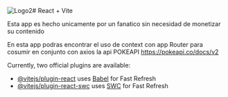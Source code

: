 ![Logo2](https://github.com/DaniBD97/Pokedex/assets/146767599/22c98045-bfe0-46e6-963e-d8508101b66c)# React + Vite

Esta app es hecho unicamente por un fanatico sin necesidad de monetizar su contenido

En esta app podras encontrar el uso de context con app Router para cosumir en conjunto con axios la api POKEAPI
https://pokeapi.co/docs/v2

Currently, two official plugins are available:



- [@vitejs/plugin-react](https://github.com/vitejs/vite-plugin-react/blob/main/packages/plugin-react/README.md) uses [Babel](https://babeljs.io/) for Fast Refresh
- [@vitejs/plugin-react-swc](https://github.com/vitejs/vite-plugin-react-swc) uses [SWC](https://swc.rs/) for Fast Refresh
